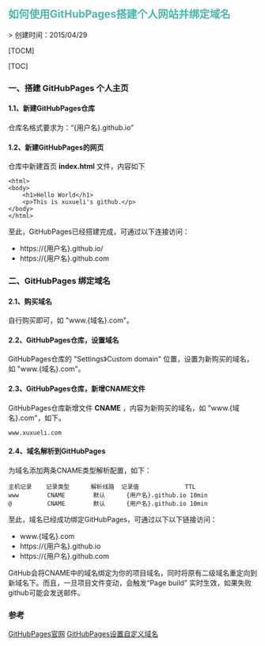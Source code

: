 <h2 style="color:#4db6ac !important" >如何使用GitHubPages搭建个人网站并绑定域名</h2>
> 创建时间：2015/04/29

[TOCM]

[TOC]

### 一、搭建 GitHubPages 个人主页

#### 1.1、新建GitHubPages仓库

仓库名格式要求为：“{用户名}.github.io”

#### 1.2、新建GitHubPages的网页

仓库中新建首页 **index.html** 文件，内容如下
```
<html>
<body>
    <h1>Hello World</h1>
    <p>This is xuxueli's github.</p>
</body>
</html>
```

至此，GitHubPages已经搭建完成，可通过以下连接访问：
- https://{用户名}.github.io/
- https://{用户名}.github.com

### 二、GitHubPages 绑定域名

#### 2.1、购买域名
自行购买即可，如 "www.{域名}.com"。

#### 2.2、GitHubPages仓库，设置域名
GitHubPages仓库的 "Settings》Custom domain" 位置，设置为新购买的域名，如 "www.{域名}.com"。

#### 2.3、GitHubPages仓库，新增CNAME文件
GitHubPages仓库新增文件 **CNAME** ，内容为新购买的域名，如 "www.{域名}.com"，如下。
```
www.xuxueli.com
```

#### 2.4、域名解析到GitHubPages
为域名添加两条CNAME类型解析配置，如下：
```
主机记录    记录类型      解析线路 	记录值	            TTL
www        CNAME        默认	    {用户名}.github.io	10min
@          CNAME	    默认	    {用户名}.github.io	10min
```

至此，域名已经成功绑定GitHubPages，可通过以下以下链接访问：

- www.{域名}.com
- https://{用户名}.github.io
- https://{用户名}.github.com

GitHub会将CNAME中的域名绑定为你的项目域名，同时将原有二级域名重定向到新域名下。而且，一旦项目文件变动，会触发“Page build” 实时生效，如果失败github可能会发送邮件。


### 参考
[GitHubPages官网](https://pages.github.com/)
[GitHubPages设置自定义域名](https://help.github.com/en/github/working-with-github-pages/managing-a-custom-domain-for-your-github-pages-site) 